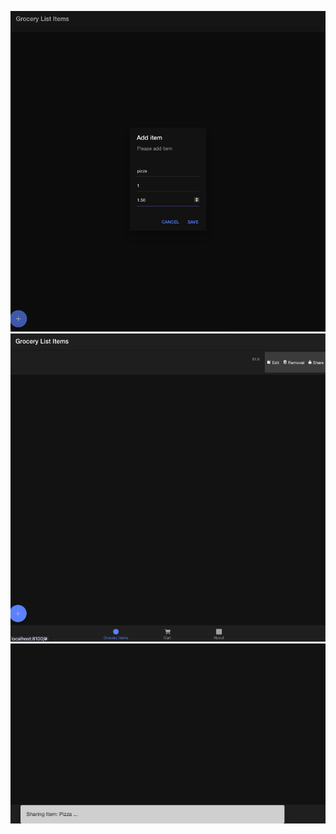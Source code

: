 ![myimage-alt-tag](screenshots/pic1.png)
![myimage-alt-tag](screenshots/pic2.png)
![myimage-alt-tag](screenshots/pic3.png)
